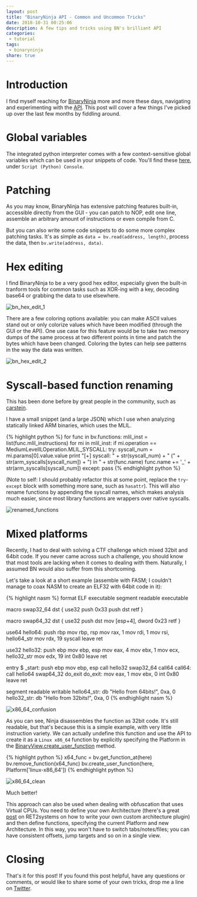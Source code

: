 ```yaml
---
layout: post
title: "BinaryNinja API - Common and Uncommon Tricks"
date: 2018-10-31 00:25:06
description: A few tips and tricks using BN's brilliant API
categories:
 - tutorial
tags:
 - binaryninja
share: true
---
```


# Introduction

I find myself reaching for [BinaryNinja](https://binary.ninja/) more and more these days, navigating and experimenting with the [API](https://api.binary.ninja/). This post will cover a few things I've picked up over the last few months by fiddling around.

# Global variables

The integrated python interpreter comes with a few context-sensitive global variables which can be used in your snippets of code. You'll find these [here](https://docs.binary.ninja/getting-started/index.html), under `Script (Python) Console`.

# Patching

As you may know, BinaryNinja has extensive patching features built-in, accessible directly from the GUI - you can patch to NOP, edit one line, assemble an arbitrary amount of instructions or even compile from C.

But you can also write some code snippets to do some more complex patching tasks. It's as simple as `data = bv.read(address, length)`, process the data, then `bv.write(address, data)`.

# Hex editing

I find BinaryNinja to be a very good hex editor, especially given the built-in tranform tools for common tasks such as XOR-ing with a key, decoding base64 or grabbing the data to use elsewhere.

![bn_hex_edit_1](images/bn_hex_edit_1.png)

There are a few coloring options available: you can make ASCII values stand out or only colorize values which have been modified (through the GUI or the API). One use case for this feature would be to take two memory dumps of the same process at two different points in time and patch the bytes which have been changed. Coloring the bytes can help see patterns in the way the data was written.

![bn_hex_edit_2](images/bn_hex_edit_2.png)

# Syscall-based function renaming

This has been done before by great people in the community, such as [carstein](https://github.com/carstein/Syscaller).

I have a small snippet (and a large JSON) which I use when analyzing statically linked ARM binaries, which uses the MLIL.

{% highlight python %}
for func in bv.functions:
    mlil_inst = list(func.mlil_instructions)
    for mi in mlil_inst:
        if mi.operation == MediumLevelILOperation.MLIL_SYSCALL:
            try:
                syscall_num = mi.params[0].value.value
                print "[+] syscall: " + str(syscall_num) + " (" + str(arm_syscalls[syscall_num]) + ") in " + str(func.name)
                func.name += '_' + str(arm_syscalls[syscall_num])
            except:
                pass
{% endhighlight python %}

(Note to self: I should probably refactor this at some point, replace the `try`-`except` block with something more sane, such as `hasattr`). This will also rename functions by appending the syscall names, which makes analysis much easier, since most library functions are wrappers over native syscalls.

![renamed_functions](images/bn_renamed_functions_syscalls.png)

# Mixed platforms

Recently, I had to deal with solving a CTF challenge which mixed 32bit and 64bit code. If you never came across such a challenge, you should know that most tools are lacking when it comes to dealing with them. Naturally, I assumed BN would also suffer from this shortcoming.

Let's take a look at a short example (assemble with FASM; I couldn't manage to coax NASM to create an ELF32 with 64bit code in it):

{% highlight nasm %}
format ELF executable
segment readable executable

macro swap32_64 dst {
  use32
  push 0x33
  push dst
  retf
}

macro swap64_32 dst {
  use32
  push dst
  mov [esp+4], dword 0x23
  retf
}

use64
hello64:
  push rbp
  mov rbp, rsp
  mov rax, 1
  mov rdi, 1
  mov rsi, hello64_str
  mov rdx, 19
  syscall
  leave
  ret

use32
hello32:
  push ebp
  mov ebp, esp
  mov eax, 4
  mov ebx, 1
  mov ecx, hello32_str
  mov edx, 19
  int 0x80
  leave
  ret

entry $
_start:
  push ebp
  mov ebp, esp
  call hello32
  swap32_64 call64
call64:
  call hello64
  swap64_32 do_exit
do_exit:
  mov eax, 1
  mov ebx, 0
  int 0x80
  leave
  ret

segment readable writable
  hello64_str: db "Hello from 64bits!", 0xa, 0
  hello32_str: db "Hello from 32bits!", 0xa, 0
{% endhighlight nasm %}

![x86_64_confusion](images/x86_64_confusion.png)

As you can see, Ninja disassembles the function as 32bit code. It's still readable, but that's because this is a simple example, with very little instruction variety. We can actually undefine this function and use the API to create it as a `Linux x86_64` function by explicitly specifying the Platform in the [BinaryView.create_user_function](https://api.binary.ninja/binaryninja.binaryview-module.html#binaryninja.binaryview.BinaryView.create_user_function) method.

{% highlight python %}
x64_func = bv.get_function_at(here)
bv.remove_function(x64_func)
bv.create_user_function(here, Platform['linux-x86_64'])
{% endhighlight python %}

![x86_64_clean](images/x86_64_clean.png)

Much better!

This approach can also be used when dealing with obfuscation that uses Virtual CPUs. You need to define your own Architecture (there's a great [post](https://blog.ret2.io/2017/10/17/untangling-exotic-architectures-with-binary-ninja/) on RET2systems on how to write your own custom architecture plugin) and then define functions, specifying the current Platform and new Architecture. In this way, you won't have to switch tabs/notes/files; you can have consistent offsets, jump targets and so on in a single view.

# Closing

That's it for this post! If you found this post helpful, have any questions or comments, or would like to share some of your own tricks, drop me a line on [Twitter](https://twitter.com/monosrc).